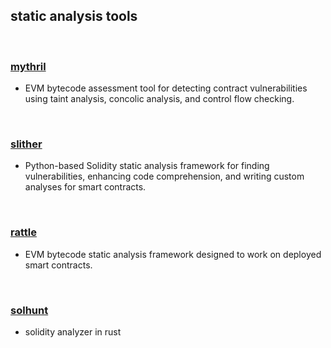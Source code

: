 ## static analysis tools

<br>

### [mythril](https://github.com/ConsenSys/mythril)

* EVM bytecode assessment tool for detecting contract vulnerabilities using taint analysis, concolic analysis, and control flow checking.

<br>

### [slither](https://github.com/crytic/slither)

* Python-based Solidity static analysis framework for finding vulnerabilities, enhancing code comprehension, and writing custom analyses for smart contracts.

<br>

### [rattle](https://github.com/crytic/rattle)

* EVM bytecode static analysis framework designed to work on deployed smart contracts.


<br>

### [solhunt](https://github.com/iFrostizz/solhunt#readme)

* solidity analyzer in rust

